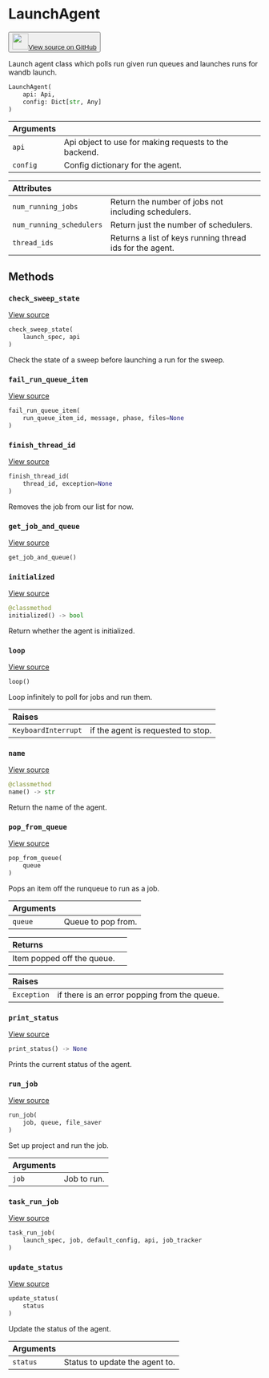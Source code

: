 # LaunchAgent

<p><button style={{display: 'flex', alignItems: 'center', backgroundColor: 'white', border: '1px solid #ddd', padding: '10px', borderRadius: '6px', cursor: 'pointer', boxShadow: '0 2px 3px rgba(0,0,0,0.1)', transition: 'all 0.3s'}}><a href='https://www.github.com/wandb/wandb/tree/v0.17.3/wandb/sdk/launch/agent/agent.py#L164-L918' style={{fontSize: '1.2em', display: 'flex', alignItems: 'center'}}><img src='https://github.githubassets.com/images/modules/logos_page/GitHub-Mark.png' height='32px' width='32px' style={{marginRight: '10px'}}/>View source on GitHub</a></button></p>


Launch agent class which polls run given run queues and launches runs for wandb launch.

```python
LaunchAgent(
    api: Api,
    config: Dict[str, Any]
)
```

| Arguments |  |
| :--- | :--- |
|  `api` |  Api object to use for making requests to the backend. |
|  `config` |  Config dictionary for the agent. |

| Attributes |  |
| :--- | :--- |
|  `num_running_jobs` |  Return the number of jobs not including schedulers. |
|  `num_running_schedulers` |  Return just the number of schedulers. |
|  `thread_ids` |  Returns a list of keys running thread ids for the agent. |

## Methods

### `check_sweep_state`

[View source](https://www.github.com/wandb/wandb/tree/v0.17.3/wandb/sdk/launch/agent/agent.py#L780-L797)

```python
check_sweep_state(
    launch_spec, api
)
```

Check the state of a sweep before launching a run for the sweep.

### `fail_run_queue_item`

[View source](https://www.github.com/wandb/wandb/tree/v0.17.3/wandb/sdk/launch/agent/agent.py#L295-L304)

```python
fail_run_queue_item(
    run_queue_item_id, message, phase, files=None
)
```

### `finish_thread_id`

[View source](https://www.github.com/wandb/wandb/tree/v0.17.3/wandb/sdk/launch/agent/agent.py#L414-L507)

```python
finish_thread_id(
    thread_id, exception=None
)
```

Removes the job from our list for now.

### `get_job_and_queue`

[View source](https://www.github.com/wandb/wandb/tree/v0.17.3/wandb/sdk/launch/agent/agent.py#L902-L909)

```python
get_job_and_queue()
```

### `initialized`

[View source](https://www.github.com/wandb/wandb/tree/v0.17.3/wandb/sdk/launch/agent/agent.py#L190-L193)

```python
@classmethod
initialized() -> bool
```

Return whether the agent is initialized.

### `loop`

[View source](https://www.github.com/wandb/wandb/tree/v0.17.3/wandb/sdk/launch/agent/agent.py#L570-L651)

```python
loop()
```

Loop infinitely to poll for jobs and run them.

| Raises |  |
| :--- | :--- |
|  `KeyboardInterrupt` |  if the agent is requested to stop. |

### `name`

[View source](https://www.github.com/wandb/wandb/tree/v0.17.3/wandb/sdk/launch/agent/agent.py#L180-L188)

```python
@classmethod
name() -> str
```

Return the name of the agent.

### `pop_from_queue`

[View source](https://www.github.com/wandb/wandb/tree/v0.17.3/wandb/sdk/launch/agent/agent.py#L338-L361)

```python
pop_from_queue(
    queue
)
```

Pops an item off the runqueue to run as a job.

| Arguments |  |
| :--- | :--- |
|  `queue` |  Queue to pop from. |

| Returns |  |
| :--- | :--- |
|  Item popped off the queue. |

| Raises |  |
| :--- | :--- |
|  `Exception` |  if there is an error popping from the queue. |

### `print_status`

[View source](https://www.github.com/wandb/wandb/tree/v0.17.3/wandb/sdk/launch/agent/agent.py#L363-L379)

```python
print_status() -> None
```

Prints the current status of the agent.

### `run_job`

[View source](https://www.github.com/wandb/wandb/tree/v0.17.3/wandb/sdk/launch/agent/agent.py#L509-L539)

```python
run_job(
    job, queue, file_saver
)
```

Set up project and run the job.

| Arguments |  |
| :--- | :--- |
|  `job` |  Job to run. |

### `task_run_job`

[View source](https://www.github.com/wandb/wandb/tree/v0.17.3/wandb/sdk/launch/agent/agent.py#L654-L686)

```python
task_run_job(
    launch_spec, job, default_config, api, job_tracker
)
```

### `update_status`

[View source](https://www.github.com/wandb/wandb/tree/v0.17.3/wandb/sdk/launch/agent/agent.py#L381-L392)

```python
update_status(
    status
)
```

Update the status of the agent.

| Arguments |  |
| :--- | :--- |
|  `status` |  Status to update the agent to. |
